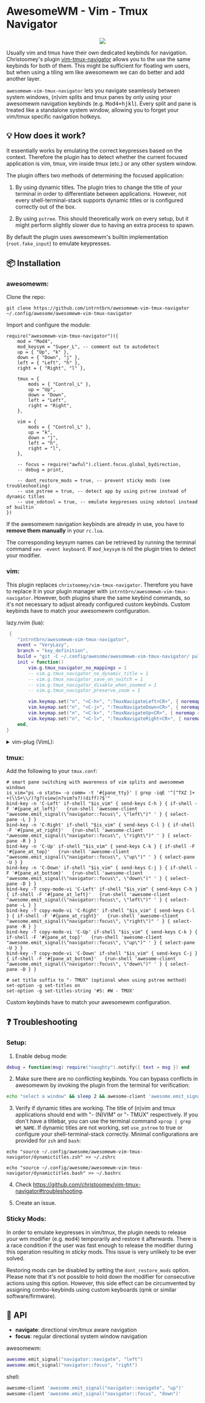 # AwesomeWM - Vim - Tmux Navigator

<p align="center">
  <img src="https://user-images.githubusercontent.com/1234183/112910543-d9c5be80-90f3-11eb-840a-8c1d549c76ff.gif">
</p>

Usually vim and tmux have their own dedicated keybinds for navigation.
Christoomey's plugin [vim-tmux-navigator](https://github.com/christoomey/vim-tmux-navigator) allows you to the use the same keybinds for both of them.
This might be sufficient for floating wm users, but when using a tiling wm like awesomewm we can do better and add another layer.

`awesomewm-vim-tmux-navigator` lets you navigate seamlessly between system windows, (n)vim splits and tmux panes by only using your awesomewm navigation keybinds (e.g. <kbd>Mod4+hjkl</kbd>).
Every split and pane is treated like a standalone system window, allowing you to forget your vim/tmux specific navigation hotkeys.

## 💡 How does it work?

It essentially works by emulating the correct keypresses based on the context.
Therefore the plugin has to detect whether the current focused application is vim, tmux, vim inside tmux (etc.) or any other system window.

The plugin offers two methods of determining the focused application:

1. By using dynamic titles. The plugin tries to change the title of your terminal in order to differentiate between applications. However, not every shell-terminal-stack supports dynamic titles or is configured correctly out of the box.

2. By using `pstree`. This should theoretically work on every setup, but it might perform slightly slower due to having an extra process to spawn.

By default the plugin uses awesomewm's builtin implementation (`root.fake_input`) to emulate keypresses.

## 📦 Installation

### awesomewm:

Clone the repo:

```
git clone https://github.com/intrntbrn/awesomewm-vim-tmux-navigator ~/.config/awesome/awesomewm-vim-tmux-navigator
```

Import and configure the module:

```
require("awesomewm-vim-tmux-navigator")({
	mod = "Mod4",
	mod_keysym = "Super_L", -- comment out to autodetect
	up = { "Up", "k" },
	down = { "Down", "j" },
	left = { "Left", "h" },
	right = { "Right", "l" },

	tmux = {
		mods = { "Control_L" },
		up = "Up",
		down = "Down",
		left = "Left",
		right = "Right",
	},

	vim = {
		mods = { "Control_L" },
		up = "k",
		down = "j",
		left = "h",
		right = "l",
	},

	-- focus = require("awful").client.focus.global_bydirection,
	-- debug = print,

	-- dont_restore_mods = true, -- prevent sticky mods (see troubleshooting)
	-- use_pstree = true, -- detect app by using pstree instead of dynamic titles
	-- use_xdotool = true, -- emulate keypresses using xdotool instead of builtin
})
```

If the awesomewm navigation keybinds are already in use, you have to **remove them manually**
in your `rc.lua`.

The corresponding keysym names can be retrieved by running the terminal command `xev -event keyboard`.
If `mod_keysym` is nil the plugin tries to detect your modifier.

### vim:

This plugin replaces `christoomey/vim-tmux-navigator`. Therefore you have to
replace it in your plugin manager with `intrntbrn/awesomewm-vim-tmux-navigator`.
However, both plugins share the same keybind commands, so it's not necessary to
adjust already configured custom keybinds.
Custom keybinds have to match your awesomewm configuration.

lazy.nvim (lua):

```lua
 {
	"intrntbrn/awesomewm-vim-tmux-navigator",
	event = "VeryLazy",
	branch = "key_definition",
	build = "git -C ~/.config/awesome/awesomewm-vim-tmux-navigator/ pull",
	init = function()
		vim.g.tmux_navigator_no_mappings = 1
		-- vim.g.tmux_navigator_no_dynamic_title = 1
		-- vim.g.tmux_navigator_save_on_switch = 1
		-- vim.g.tmux_navigator_disable_when_zoomed = 1
		-- vim.g.tmux_navigator_preserve_zoom = 1

		vim.keymap.set("n", "<C-h>", ":TmuxNavigateLeft<CR>", { noremap = true, silent = true })
		vim.keymap.set("n", "<C-j>", ":TmuxNavigateDown<CR>", { noremap = true, silent = true })
		vim.keymap.set("n", "<C-k>", ":TmuxNavigateUp<CR>", { noremap = true, silent = true })
		vim.keymap.set("n", "<C-l>", ":TmuxNavigateRight<CR>", { noremap = true, silent = true })
	end,
}
```

<details><summary>vim-plug (VimL):</summary>

```viml
let g:tmux_navigator_no_mappings = 1
noremap <silent> <c-h> :<C-U>TmuxNavigateLeft<cr>
noremap <silent> <c-j> :<C-U>TmuxNavigateDown<cr>
noremap <silent> <c-k> :<C-U>TmuxNavigateUp<cr>
noremap <silent> <c-l> :<C-U>TmuxNavigateRight<cr>
" let g:tmux_navigator_no_dynamic_title = 1
" let g:tmux_navigator_save_on_switch = 1
" let g:tmux_navigator_disable_when_zoomed = 1
" let g:tmux_navigator_preserve_zoom = 1

Plug 'intrntbrn/awesomewm-vim-tmux-navigator', { do = 'git -C ~/.config/awesome/awesomewm-vim-tmux-navigator/ pull' }
```

</details>

### tmux:

Add the following to your `tmux.conf`:

```tmux
# smart pane switching with awareness of vim splits and awesomewm windows
is_vim="ps -o state= -o comm= -t '#{pane_tty}' | grep -iqE '^[^TXZ ]+ +(\\S+\\/)?g?(view|n?vim?x?)(diff)?$'"
bind-key -n 'C-Left' if-shell "$is_vim" { send-keys C-h } { if-shell -F '#{pane_at_left}'   {run-shell 'awesome-client "awesome.emit_signal(\"navigator::focus\", \"left\")" ' } { select-pane -L } }
bind-key -n 'C-Right' if-shell "$is_vim" { send-keys C-l } { if-shell -F '#{pane_at_right}'   {run-shell 'awesome-client "awesome.emit_signal(\"navigator::focus\", \"right\")" ' } { select-pane -R } }
bind-key -n 'C-Up' if-shell "$is_vim" { send-keys C-k } { if-shell -F '#{pane_at_top}'   {run-shell 'awesome-client "awesome.emit_signal(\"navigator::focus\", \"up\")" ' } { select-pane -U } }
bind-key -n 'C-Down' if-shell "$is_vim" { send-keys C-j } { if-shell -F '#{pane_at_bottom}'   {run-shell 'awesome-client "awesome.emit_signal(\"navigator::focus\", \"down\")" ' } { select-pane -D } }
bind-key -T copy-mode-vi 'C-Left' if-shell "$is_vim" { send-keys C-h } { if-shell -F '#{pane_at_left}'   {run-shell 'awesome-client "awesome.emit_signal(\"navigator::focus\", \"left\")" ' } { select-pane -L } }
bind-key -T copy-mode-vi 'C-Right' if-shell "$is_vim" { send-keys C-l } { if-shell -F '#{pane_at_right}'   {run-shell 'awesome-client "awesome.emit_signal(\"navigator::focus\", \"right\")" ' } { select-pane -R } }
bind-key -T copy-mode-vi 'C-Up' if-shell "$is_vim" { send-keys C-k } { if-shell -F '#{pane_at_top}'   {run-shell 'awesome-client "awesome.emit_signal(\"navigator::focus\", \"up\")" ' } { select-pane -U } }
bind-key -T copy-mode-vi 'C-Down' if-shell "$is_vim" { send-keys C-j } { if-shell -F '#{pane_at_bottom}'   {run-shell 'awesome-client "awesome.emit_signal(\"navigator::focus\", \"down\")" ' } { select-pane -D } }

# set title suffix to "- TMUX" (optional when using pstree method)
set-option -g set-titles on
set-option -g set-titles-string '#S: #W - TMUX'
```

Custom keybinds have to match your awesomewm configuration.

## ❓ Troubleshooting

### Setup:

1. Enable debug mode:

```lua
debug = function(msg) require("naughty").notify({ text = msg }) end
```

2. Make sure there are no conflicting keybinds.
   You can bypass conflicts in awesomewm by invoking the plugin from the terminal for verification:

```bash
echo "select a window" && sleep 2 && awesome-client 'awesome.emit_signal("navigator::navigate", "up")'
```

3. Verify if dynamic titles are working. The title of (n)vim and tmux
   applications should end with "- (N)VIM" or "- TMUX" respectively.
   If you don't have a titlebar, you can use the terminal command `xprop | grep WM_NAME`.
   If dynamic titles are not working, set `use_pstree` to true or configure
   your shell-terminal-stack correctly. Minimal configurations are provided for `zsh` and `bash`:

```
echo "source ~/.config/awesome/awesomewm-vim-tmux-navigator/dynamictitles.zsh" >> ~/.zshrc
```

```
echo "source ~/.config/awesome/awesomewm-vim-tmux-navigator/dynamictitles.bash" >> ~/.bashrc
```

4. Check https://github.com/christoomey/vim-tmux-navigator#troubleshooting.

5. Create an issue.

### Sticky Mods:

In order to emulate keypresses in vim/tmux, the plugin needs to release your wm
modifier (e.g. <kbd>mod4</kbd>) temporarily and restore it afterwards.
There is a race condition if the user was fast enough to release the modifier
during this operation resulting in _sticky_ mods. This issue is very unlikely to be ever solved.

Restoring mods can be disabled by setting the `dont_restore_mods` option.
Please note that it's not possible to hold down the modifier for consecutive
actions using this option.
However, this side effect can be circumvented by assigning combo-keybinds using custom
keyboards (qmk or similar software/firmware).

## 📡 API

- **navigate**: directional vim/tmux aware navigation
- **focus**: regular directional system window navigation

awesomewm:

```lua
awesome.emit_signal("navigator::navigate", "left")
awesome.emit_signal("navigator::focus", "right")
```

shell:

```bash
awesome-client 'awesome.emit_signal("navigator::navigate", "up")'
awesome-client 'awesome.emit_signal("navigator::focus", "down")'
```
